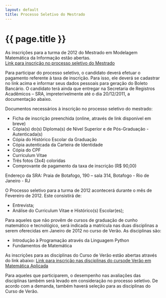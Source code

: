 ```yaml
---
layout: default
title: Processo Seletivo do Mestrado
---
```


# {{ page.title }}

As inscrições para a turma de 2012 do Mestrado em Modelagem Matemática
da Informação estão abertas.  
[Link para inscrição no processo seletivo do Mestrado](http://fgv159.fgv.br/pls/DCCACR/wcc7000$.prcinicial?P_PRSE_CD=CMMMI&p_empresa=EMAP)

Para participar do processo seletivo, o candidato deverá efetuar o
pagamento referente à taxa de inscrição. Para isso, ele deverá se
cadastrar no link acima e informar seus dados pessoais para geração do
Boleto Bancário. O candidato terá ainda que entregar na Secretaria de
Registros Acadêmicos – SRA, impreterivelmente até o dia 20/12/2011, a
documentação abaixo.
 
Documentos necessários à inscrição no processo seletivo do mestrado:

   - Ficha de inscrição preenchida (online, através de link disponível em breve)
   - Cópia(s) do(s) Diploma(s) de Nível Superior e de Pós-Graduação - Autenticada(s)
   - Cópia do Histórico Escolar da Graduação
   - Cópia autenticada da Carteira de Identidade
   - Cópia do CPF
   - Curriculum Vitae
   - Três fotos (3x4) coloridas
   - Comprovante de pagamento da taxa de inscrição (R$ 90,00)

Endereço da SRA:
Praia de Botafogo, 190 – sala 314, Botafogo - Rio de Janeiro - RJ

O Processo seletivo para a turma de 2012 acontecerá durante o mês de
Fevereiro de 2012. Este consistirá de:

   - Entrevista;
   - Análise do Curriculum Vitae e Histórico(s) Escolar(es);

Para aqueles que não provêm de cursos de graduação de cunho matemático
e tecnológico, será indicada a matrícula nas duas disciplinas a serem
oferecidas em Janeiro de 2012 no curso de Verão. As disciplinas são:

   - Introdução à Programação através da Linguagem Python
   - Fundamentos de Matemática

As inscrições para as disciplinas do Curso de Verão estão abertas
através do link abaixo: 
[Link para inscrição nas disciplinas do cursode Verão em Matemática Aplicada](http://fgv159.fgv.br/pls/DCCACR/wcc7000$.prcinicial?P_PRSE_CD=CVMA&p_empresa=EMAP)

Para aqueles que participarem, o desempenho nas avaliações das
disciplinas também será levado em consideração no processo
seletivo. De acordo com a demanda, também haverá seleção para as
disciplinas do Curso de Verão.





